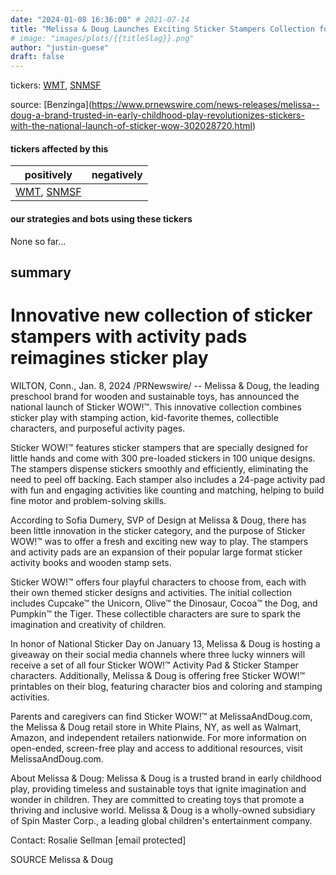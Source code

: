 ```yaml
---
date: "2024-01-08 16:36:00" # 2021-07-14
title: "Melissa & Doug Launches Exciting Sticker Stampers Collection for Interactive and Educational Play"
# image: "images/plots/{{titleSlag}}.png"
author: "justin-guese"
draft: false
---
```

tickers: <a href='https://finance.yahoo.com/quote/WMT' target='_blank'>WMT</a>, <a href='https://finance.yahoo.com/quote/SNMSF' target='_blank'>SNMSF</a> 

source: [Benzinga](<a href='https://www.prnewswire.com/news-releases/melissa--doug-a-brand-trusted-in-early-childhood-play-revolutionizes-stickers-with-the-national-launch-of-sticker-wow-302028720.html' target='_blank'>https://www.prnewswire.com/news-releases/melissa--doug-a-brand-trusted-in-early-childhood-play-revolutionizes-stickers-with-the-national-launch-of-sticker-wow-302028720.html</a>)

#### tickers affected by this

| positively | negatively |
|------------|------------
| <a href='https://finance.yahoo.com/quote/WMT' target='_blank'>WMT</a>, <a href='https://finance.yahoo.com/quote/SNMSF' target='_blank'>SNMSF</a> |  |

#### our strategies and bots using these tickers

None so far...

## summary

# Innovative new collection of sticker stampers with activity pads reimagines sticker play

WILTON, Conn., Jan. 8, 2024 /PRNewswire/ -- Melissa & Doug, the leading preschool brand for wooden and sustainable toys, has announced the national launch of Sticker WOW!™. This innovative collection combines sticker play with stamping action, kid-favorite themes, collectible characters, and purposeful activity pages.

Sticker WOW!™ features sticker stampers that are specially designed for little hands and come with 300 pre-loaded stickers in 100 unique designs. The stampers dispense stickers smoothly and efficiently, eliminating the need to peel off backing. Each stamper also includes a 24-page activity pad with fun and engaging activities like counting and matching, helping to build fine motor and problem-solving skills.

According to Sofia Dumery, SVP of Design at Melissa & Doug, there has been little innovation in the sticker category, and the purpose of Sticker WOW!™ was to offer a fresh and exciting new way to play. The stampers and activity pads are an expansion of their popular large format sticker activity books and wooden stamp sets.

Sticker WOW!™ offers four playful characters to choose from, each with their own themed sticker designs and activities. The initial collection includes Cupcake™ the Unicorn, Olive™ the Dinosaur, Cocoa™ the Dog, and Pumpkin™ the Tiger. These collectible characters are sure to spark the imagination and creativity of children.

In honor of National Sticker Day on January 13, Melissa & Doug is hosting a giveaway on their social media channels where three lucky winners will receive a set of all four Sticker WOW!™ Activity Pad & Sticker Stamper characters. Additionally, Melissa & Doug is offering free Sticker WOW!™ printables on their blog, featuring character bios and coloring and stamping activities. 

Parents and caregivers can find Sticker WOW!™ at MelissaAndDoug.com, the Melissa & Doug retail store in White Plains, NY, as well as Walmart, Amazon, and independent retailers nationwide. For more information on open-ended, screen-free play and access to additional resources, visit MelissaAndDoug.com.

About Melissa & Doug:
Melissa & Doug is a trusted brand in early childhood play, providing timeless and sustainable toys that ignite imagination and wonder in children. They are committed to creating toys that promote a thriving and inclusive world. Melissa & Doug is a wholly-owned subsidiary of Spin Master Corp., a leading global children's entertainment company.

Contact:
Rosalie Sellman
[email protected]

SOURCE Melissa & Doug